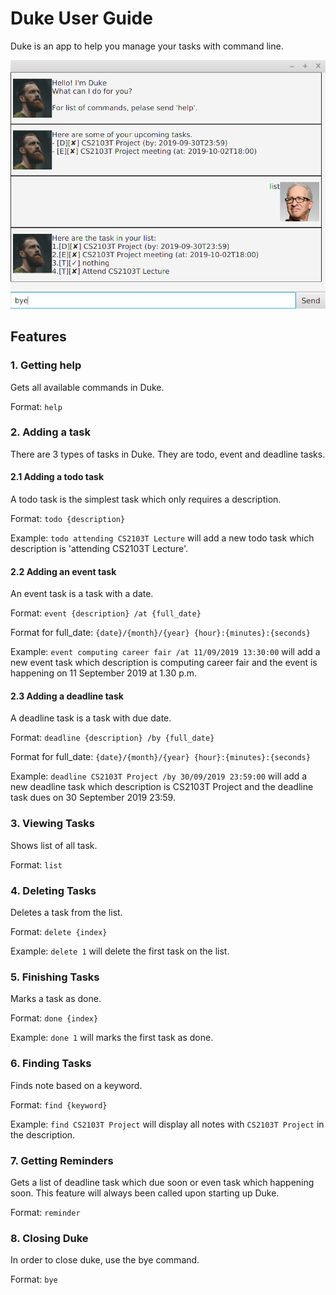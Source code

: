 # Duke User Guide

Duke is an app to help you manage your tasks with command line.

![Duke Preview](Ui.png)

## Features

### 1. Getting help

Gets all available commands in Duke.

Format: `help`

### 2. Adding a task

There are 3 types of tasks in Duke. They are todo, event and deadline tasks.

#### 2.1 Adding a todo task

A todo task is the simplest task which only requires a description.

Format: `todo {description}`

Example: `todo attending CS2103T Lecture` will add a new todo task which description is 'attending CS2103T Lecture'.

#### 2.2 Adding an event task

An event task is a task with a date.

Format: `event {description} /at {full_date}`

Format for full_date: `{date}/{month}/{year} {hour}:{minutes}:{seconds}`

Example: `event computing career fair /at 11/09/2019 13:30:00` will add a new event task which description is computing career fair and the event is happening on 11 September 2019 at 1.30 p.m.

#### 2.3 Adding a deadline task

A deadline task is a task with due date.

Format: `deadline {description} /by {full_date}`

Format for full_date: `{date}/{month}/{year} {hour}:{minutes}:{seconds}`

Example: `deadline CS2103T Project /by 30/09/2019 23:59:00` will add a new deadline task which description is CS2103T Project and the deadline task dues on 30 September 2019 23:59.

### 3. Viewing Tasks

Shows list of all task.

Format: `list`

### 4. Deleting Tasks

Deletes a task from the list.

Format: `delete {index}`

Example: `delete 1` will delete the first task on the list.

### 5. Finishing Tasks

Marks a task as done.

Format: `done {index}`

Example: `done 1` will marks the first task as done.

### 6. Finding Tasks

Finds note based on a keyword.

Format: `find {keyword}`

Example: `find CS2103T Project` will display all notes with `CS2103T Project` in the description.

### 7. Getting Reminders

Gets a list of deadline task which due soon or even task which happening soon. This feature will always been called upon starting up Duke.

Format: `reminder`

### 8. Closing Duke

In order to close duke, use the bye command.

Format: `bye`
